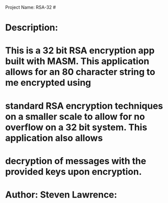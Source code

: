 Project Name: RSA-32 #

# **Description:**

# This is a 32 bit RSA encryption app built with MASM. This application allows for an 80 character string to me encrypted using 
# standard RSA encryption techniques on a smaller scale to allow for no overflow on a 32 bit system. This application also allows
# decryption of messages with the provided keys upon encryption. 


# **Author: Steven Lawrence:**
